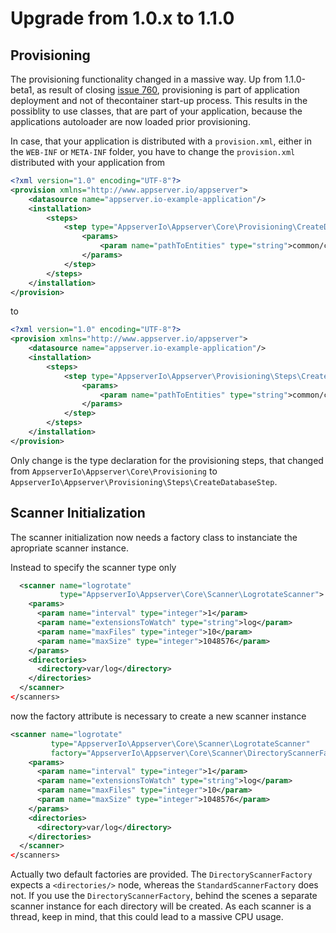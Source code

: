 # Upgrade from 1.0.x to 1.1.0

## Provisioning

The provisioning functionality changed in a massive way. Up from 1.1.0-beta1, as result of closing [issue 760](https://github.com/appserver-io/appserver/issues/760), provisioning is part of application deployment and not of thecontainer start-up process. This results in the possiblity to use classes, that are part of your application, because the applications autoloader are now loaded prior provisioning.

In case, that your application is distributed with a `provision.xml`, either in the `WEB-INF` or `META-INF` folder, you have to change the `provision.xml` distributed with your application from

```xml
<?xml version="1.0" encoding="UTF-8"?>
<provision xmlns="http://www.appserver.io/appserver">
    <datasource name="appserver.io-example-application"/>
    <installation>
        <steps>
            <step type="AppserverIo\Appserver\Core\Provisioning\CreateDatabaseStep">
                <params>
                    <param name="pathToEntities" type="string">common/classes/AppserverIo/Apps/Example/Entities</param>
                </params>
            </step>
        </steps>
    </installation>
</provision>
```

to

```xml
<?xml version="1.0" encoding="UTF-8"?>
<provision xmlns="http://www.appserver.io/appserver">
    <datasource name="appserver.io-example-application"/>
    <installation>
        <steps>
            <step type="AppserverIo\Appserver\Provisioning\Steps\CreateDatabaseStep">
                <params>
                    <param name="pathToEntities" type="string">common/classes/AppserverIo/Apps/Example/Entities</param>
                </params>
            </step>
        </steps>
    </installation>
</provision>
```

Only change is the type declaration for the provisioning steps, that changed from `AppserverIo\Appserver\Core\Provisioning` to `AppserverIo\Appserver\Provisioning\Steps\CreateDatabaseStep`.

## Scanner Initialization

The scanner initialization now needs a factory class to instanciate the apropriate scanner instance.

Instead to specify the scanner type only

```xml
  <scanner name="logrotate" 
           type="AppserverIo\Appserver\Core\Scanner\LogrotateScanner">
    <params>
      <param name="interval" type="integer">1</param>
      <param name="extensionsToWatch" type="string">log</param>
      <param name="maxFiles" type="integer">10</param>
      <param name="maxSize" type="integer">1048576</param>
    </params>
    <directories>
      <directory>var/log</directory>
    </directories>
  </scanner>
</scanners>
```

now the factory attribute is necessary to create a new scanner instance

```xml
<scanner name="logrotate" 
         type="AppserverIo\Appserver\Core\Scanner\LogrotateScanner"
         factory="AppserverIo\Appserver\Core\Scanner\DirectoryScannerFactory">
    <params>
      <param name="interval" type="integer">1</param>
      <param name="extensionsToWatch" type="string">log</param>
      <param name="maxFiles" type="integer">10</param>
      <param name="maxSize" type="integer">1048576</param>
    </params>
    <directories>
      <directory>var/log</directory>
    </directories>
  </scanner>
</scanners>
```

Actually two default factories are provided. The `DirectoryScannerFactory` expects a `<directories/>` node, whereas the `StandardScannerFactory` does not. If you use the `DirectoryScannerFactory`, behind the scenes a separate scanner instance for each directory will be created. As each scanner is a thread, keep in mind, that this could lead to a massive CPU usage.